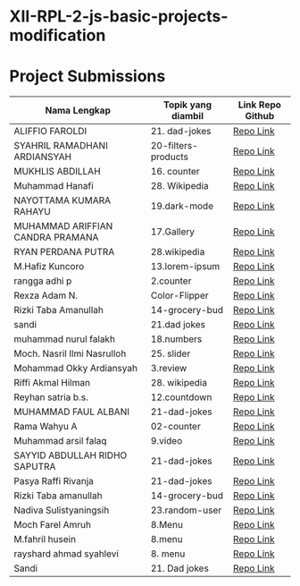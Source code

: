 # XII-RPL-2-js-basic-projects-modification

# Project Submissions

| Nama Lengkap                  | Topik yang diambil                          | Link Repo Github                                              |
|-------------------------------|---------------------------------------------|----------------------------------------------------------------|
| ALIFFIO FAROLDI               | 21. dad-jokes  | [Repo Link](https://github.com/Dajjal354/dad_jokes.git)       |
| SYAHRIL RAMADHANI ARDIANSYAH  | 20-filters-products                         | [Repo Link](https://github.com/Hxcus-Livers/filters-products) |
| MUKHLIS ABDILLAH              | 16. counter                                 | [Repo Link](https://github.com/mukhlisabdll/counter-modification) |
| Muhammad Hanafi               | 28. Wikipedia                               | [Repo Link](https://github.com/Yuuichi-Kun/Wikipedia-Redirectory) |
| NAYOTTAMA KUMARA RAHAYU       | 19.dark-mode                                | [Repo Link](https://github.com/Nayottama04/Basic-JS-DarkMode) |
| MUHAMMAD ARIFFIAN CANDRA PRAMANA | 17.Gallery                            | [Repo Link](https://github.com/fian910/Gallery_modification)  |
| RYAN PERDANA PUTRA            | 28.wikipedia                                | [Repo Link](https://github.com/KingsRyanz/wikipedia-js)       |
| M.Hafiz Kuncoro               | 13.lorem-ipsum                              | [Repo Link](https://github.com/hafizzh/basic-js-loremipsum)   |
| rangga adhi p                 | 2.counter                                   | [Repo Link](https://github.com/ranggaappp/counter_modification/tree/master) |
| Rexza Adam N.                 | Color-Flipper                               | [Repo Link](https://github.com/re7eum/Basic-js-colorflipper/tree/main) |
| Rizki Taba Amanullah          | 14-grocery-bud                              | [Repo Link](https://github.com/RizkyTaba/Grocery-bud)         |
| sandi                         | 21.dad jokes                                | [Repo Link](https://github.com/sandiXIrpl2/basicJS)           |
| muhammad nurul falakh         | 18.numbers                                  | [Repo Link](https://github.com/falakhbegaleaty/basicjs)       |
| Moch. Nasril Ilmi Nasrulloh   | 25. slider                                  | [Repo Link](https://github.com/Nasril25/slider-modification)  |
| Mohammad Okky Ardiansyah      | 3.review                                    | [Repo Link](https://github.com/MOkkyArdiansyah/okkyreview)    |
| Riffi Akmal Hilman            | 28. wikipedia                               | [Repo Link](https://github.com/riffi023/merubah-wikipedia/tree/main) |
| Reyhan satria b.s.            | 12.countdown                                | [Repo Link](https://github.com/reyhannnn1502/countdown-modif/tree/master) |
| MUHAMMAD FAUL ALBANI          | 21-dad-jokes                                | [Repo Link](https://github.com/Muhammad-faul/dad-jokes-modification) |
| Rama Wahyu A                  | 02-counter                                  | [Repo Link](https://github.com/Ramawahyu20/counter-modification1) |
| Muhammad arsil falaq          | 9.video                                     | [Repo Link](https://github.com/arsilfalaq/basicjs)            |
| SAYYID ABDULLAH RIDHO SAPUTRA | 21-dad-jokes                                | [Repo Link](https://github.com/sayyidabdullahridho/dad_jokes_modifikasi) |
| Pasya Raffi Rivanja           | 21-dad-jokes                                | [Repo Link](https://github.com/pasyaraffi/dad_jokes_modification) |
| Rizki Taba amanullah          | 14-grocery-bud                              | [Repo Link](https://github.com/RizkyTaba/Grocery-bud)         |
| Nadiva Sulistyaningsih        | 23.random-user                              | [Repo Link](https://github.com/nadivasulistya/tugas_data_karyawan) |
| Moch Farel Amruh              | 8.Menu                                      | [Repo Link](https://github.com/FARELAMRUHS/Menu-Makanan.Js/tree/master) |
| M.fahril husein               | 8.menu                                      | [Repo Link](https://github.com/fahrilzy/menu-modif/tree/master) |
| rayshard ahmad syahlevi       | 8. menu                                     | [Repo Link](https://github.com/raylevi5/raylevi5.git)         |
| Sandi                         | 21. Dad jokes                               | [Repo Link](https://github.com/sandiXIrpl2/basicJS)           |
